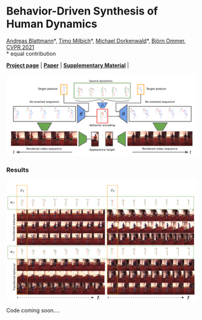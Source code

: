 # Behavior-Driven Synthesis of Human Dynamics

[Andreas Blattmann](xx)\*,
[Timo Milbich](https://timomilbich.github.io/)\*,
[Michael Dorkenwald](https://mdork.github.io/)\*,
[Björn Ommer](https://hci.iwr.uni-heidelberg.de/Staff/bommer),
[CVPR 2021](http://cvpr2021.thecvf.com/)<br/>
\* equal contribution

[**Project page**](https://compvis.github.io/behavior-driven-video-synthesis/) | 
[**Paper**](XX) | 
[**Supplementary Material**](XX) |

![teaser](https://github.com/CompVis/behavior-driven-video-synthesis/blob/gh-pages/images/first-page.png "Method pipeline")


### Results   
![](https://github.com/CompVis/behavior-driven-video-synthesis/blob/gh-pages/images/results.png "Method pipeline")


Code coming soon....
